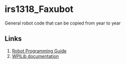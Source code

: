 # irs1318_Faxubot

General robot code that can be copied from year to year

## Links
1. [Robot Programming Guide](/Robot%20Programming%20Guide.md)
2. [WPILib documentation](https://docs.wpilib.org)
